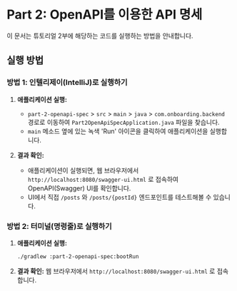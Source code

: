 # Part 2: OpenAPI를 이용한 API 명세

이 문서는 튜토리얼 2부에 해당하는 코드를 실행하는 방법을 안내합니다.

## 실행 방법

### 방법 1: 인텔리제이(IntelliJ)로 실행하기

1.  **애플리케이션 실행:**
    -   `part-2-openapi-spec` > `src` > `main` > `java` > `com.onboarding.backend` 경로로 이동하여 `Part2OpenApiSpecApplication.java` 파일을 찾습니다.
    -   `main` 메소드 옆에 있는 녹색 'Run' 아이콘을 클릭하여 애플리케이션을 실행합니다.

2.  **결과 확인:**
    -   애플리케이션이 실행되면, 웹 브라우저에서 `http://localhost:8080/swagger-ui.html` 로 접속하여 OpenAPI(Swagger) UI를 확인합니다.
    -   UI에서 직접 `/posts` 와 `/posts/{postId}` 엔드포인트를 테스트해볼 수 있습니다.

### 방법 2: 터미널(명령줄)로 실행하기

1.  **애플리케이션 실행:**
    ```bash
    ./gradlew :part-2-openapi-spec:bootRun
    ```

2.  **결과 확인:**
    웹 브라우저에서 `http://localhost:8080/swagger-ui.html` 로 접속합니다.